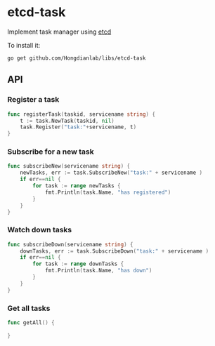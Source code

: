 etcd-task
==============

Implement task manager using [etcd](https://github.com/coreos/etcd)

To install it:

`go get github.com/Hongdianlab/libs/etcd-task`

API
---

### Register a task

```go
func registerTask(taskid, servicename string) {
    t := task.NewTask(taskid, nil)                                                                                
    task.Register("task:"+servicename, t)
}
```

### Subscribe for a new task

```go
func subscribeNew(servicename string) {
    newTasks, err := task.SubscribeNew("task:" + servicename )
    if err==nil {
        for task := range newTasks {
            fmt.Println(task.Name, "has registered")
        }
    }
}
```

### Watch down tasks

```go
func subscribeDown(servicename string) {
    downTasks, err := task.SubscribeDown("task:" + servicename )
    if err==nil {
        for task := range downTasks {
            fmt.Println(task.Name, "has down")
        }
    }
}
```

### Get all tasks
```go
func getAll() {
    
}
```
